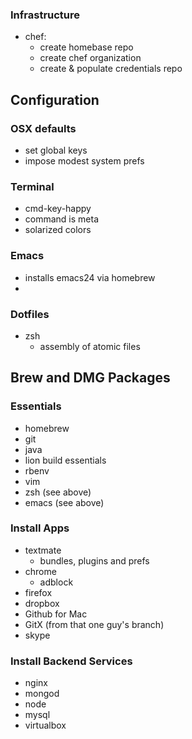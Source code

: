 

### Infrastructure

* chef:
  - create homebase repo
  - create chef organization 
  - create & populate credentials repo

## Configuration

### OSX defaults

* set global keys 
* impose modest system prefs


### Terminal

* cmd-key-happy
* command is meta
* solarized colors

### Emacs

* installs emacs24 via homebrew
* 


### Dotfiles

* zsh
  - assembly of atomic files



## Brew and DMG Packages  
  
### Essentials

* homebrew
* git 
* java
* lion build essentials
* rbenv
* vim
* zsh (see above)
* emacs (see above)

### Install Apps

* textmate
  - bundles, plugins and prefs
* chrome
  - adblock
* firefox
* dropbox
* Github for Mac
* GitX (from that one guy's branch)
* skype

### Install Backend Services

* nginx
* mongod
* node
* mysql
* virtualbox
